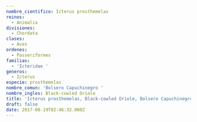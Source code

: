 ```yaml
---
nombre_cientifico: Icterus prosthemelas
reinos:
  - Animalia
divisiones:
  - Chordata
clases:
  - Aves
ordenes:
  - Passeriformes
familias:
  - 'Icteridae '
generos:
  - Icterus
especie: prosthemelas
nombre_comun: 'Bolsero Capuchinegro '
nombre_ingles: Black-cowled Oriole
title: 'Icterus prosthemelas, Black-cowled Oriole, Bolsero Capuchinegro '
draft: false
date: 2017-08-19T02:46:32.000Z
---
```


